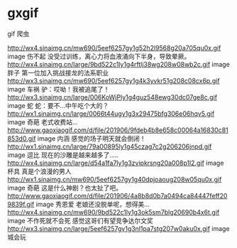# gxgif
gif 爬虫

http://wx4.sinaimg.cn/mw690/5eef6257gy1g52h2l9568g20a705qu0x.gif	image	伤不起	没受过训练，离心力将血液涌向下半身，导致晕厥。
http://wx4.sinaimg.cn/large/9bd522c1ly1g4rftlj38wg208w08wb2c.gif	image	胖子	第一位加入挑战接龙的法系职业
http://wx3.sinaimg.cn/mw690/5eef6257gy1g4k3yvkr51g208c08cx6p.gif	image	车祸	驴：哎呦！我被追尾了！
http://wx3.sinaimg.cn/large/006KoWjPly1g4guz548ewg30dc07ge8c.gif	image	蛇	蛇：要不...中午吃个大的？
http://wx1.sinaimg.cn/large/0066t44ugy1g3x29475bfg306e06hqv5.gif	image	奇葩	老式收费站...
http://www.gaoxiaogif.com/d/file/201906/9fdeb4b8e658c00064a16830c81853d0.gif	image	内涵	感觉的场子明天就会倒闭！
http://wx1.sinaimg.cn/large/79a00895ly1g45czag7c2g206206jnpd.gif	image	逗比	现在的沙雕是越来越多了.....
http://wx4.sinaimg.cn/large/d54a1fa7ly1g3zvipkrsng20a008p1l2.gif	image	杯具	真是个浪漫的男人
http://wx1.sinaimg.cn/mw690/5eef6257gy1g40dpjoaoug208w05qu0x.gif	image	奇葩	这是什么神剧？也太扯了吧。
http://www.gaoxiaogif.com/d/file/201906/4a8b8d0b7a0494ca84447feff209839f.gif	image	秀恩爱	老娘还没脱单呢，想得美…
http://wx4.sinaimg.cn/mw690/9bd522c1ly1g3ok5sm7blg20690b4x6t.gif	image	不作死就不会死	感觉这哥们有望竞争达尔文奖
http://wx3.sinaimg.cn/large/5eef6257gy1g3nl1pa7stg207w0aku0x.gif	image	城会玩
